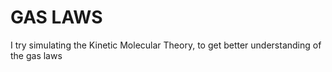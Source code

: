 # GAS LAWS
 I try simulating the Kinetic Molecular Theory, to get better understanding of the gas laws
